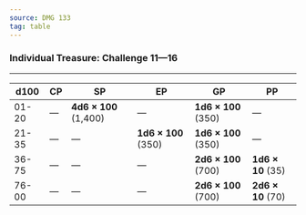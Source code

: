 ```yaml
---
source: DMG 133
tag: table
---
```


### Individual Treasure: Challenge 11—16
---
|d100|CP|SP|EP|GP|PP|
|----|----|----|----|----|----|
|01-20|—|**4d6 × 100** (1,400)|—|**1d6 × 100** (350)|—|
|21-35|—|—|**1d6 × 100** (350)|**1d6 × 100** (350)|—|
|36-75|—|—|—|**2d6 × 100** (700)|**1d6 × 10** (35)|
|76-00|—|—|—|**2d6 × 100** (700)|**2d6 × 10** (70)|
